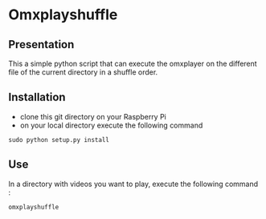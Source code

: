 # Omxplayshuffle

## Presentation

This a simple python script that can execute the omxplayer
on the different file of the current directory in a shuffle order.

## Installation
* clone this git directory on your Raspberry Pi
* on your local directory execute the following command

`sudo python setup.py install`

## Use
In a directory with videos you want to play, execute the following command :

`omxplayshuffle`
